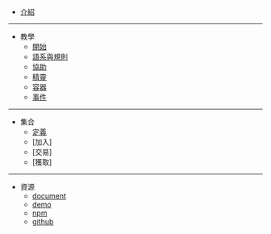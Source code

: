 * [介紹](README.md)
***
* 教學
    * [開始](./pages/getting_started.md)
    * [語系與規則](./pages/rule_and_locale.md)
    * [協助](./pages/helper.md)
    * [精靈](./pages/sprite.md)
    * [容器](./pages/container.md)
    * [事件](./pages/event.md)
***
* 集合
    * [定義](./pages/collection.md)
    * [加入]
    * [交易]
    * [獲取]
***
* 資源
    * [document](https://softchef.github.io/oobe/docs/)
    * [demo](https://softchef.github.io/oobe/web/)
    * [npm](https://www.npmjs.com/package/oobe)
    * [github](https://github.com/SoftChef/oobe)